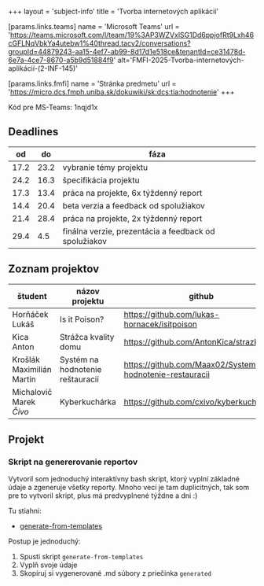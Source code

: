 +++
layout = 'subject-info'
title = 'Tvorba internetových aplikácií'

[params.links.teams]
name = 'Microsoft Teams'
url = 'https://teams.microsoft.com/l/team/19%3AP3WZVxlSG1Dd6ppjofRt9Lxh46cGFLNqVbkYa4utebw1%40thread.tacv2/conversations?groupId=44879243-aa15-4ef7-ab99-8d17d1e518ce&tenantId=ce31478d-6e7a-4ce7-8670-a5b9d51884f9'
alt='FMFI-2025-Tvorba-internetových-aplikácií-(2-INF-145)'

[params.links.fmfi]
name = 'Stránka predmetu'
url = 'https://micro.dcs.fmph.uniba.sk/dokuwiki/sk:dcs:tia:hodnotenie'
+++

Kód pre MS-Teams: 1nqjd1x

## Deadlines

|  od  |  do  | fáza |
| ---- | ---- | ----------------------------------- |
| 17.2 | 23.2 | vybranie témy projektu |
| 24.2 | 16.3 | špecifikácia projektu |
| 17.3 | 13.4 | práca na projekte, 6x týždenný report |
| 14.4 | 20.4 | beta verzia a feedback od spolužiakov |
| 21.4 | 28.4 | práca na projekte, 2x týždenný report |
| 29.4 | 4.5 | finálna verzie, prezentácia a feedback od spolužiakov |

## Zoznam projektov

| študent | názov projektu | github | hosting |
| - | - | - | - |
| Horňáček Lukáš | Is it Poison? | <https://github.com/lukas-hornacek/isitpoison> | - |
| Kica Anton | Strážca kvality domu | <https://github.com/AntonKica/strazkvaldo> | - |
| Krošlák Maximilián Martin | Systém na hodnotenie reštauracií | <https://github.com/Maax02/System-na-hodnotenie-restauracii> | - |
| Michalovič Marek _Čivo_ | Kyberkuchárka | <https://github.com/cxivo/kyberkucharka> | - |

## Projekt

### Skript na genererovanie reportov

Vytvoril som jednoduchý interaktívny bash skript, ktorý vyplní základné údaje a zgeneruje všetky reporty.
Mnoho vecí je tam duplicitných, tak som pre to vytvoril skript, plus má predvyplnené týždne a dni :)

Tu stiahni:

- [generate-from-templates](/tvorba-internetovych-aplikacii/generate-from-templates)

Postup je jednoduchý:

1. Spusti skript `generate-from-templates`
2. Vyplň svoje údaje
3. Skopíruj si vygenerované .md súbory z priečinka `generated`
